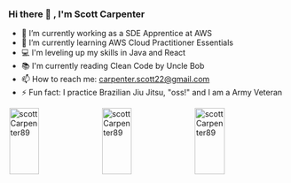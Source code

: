 ### Hi there 👋 , I'm Scott Carpenter


- 🔭 I’m currently working as a SDE Apprentice at AWS
- 🌱 I’m currently learning AWS Cloud Practitioner Essentials
- 💻 I'm leveling up my skills in Java and React
- 📚 I'm currently reading Clean Code by Uncle Bob
- 📫 How to reach me: carpenter.scott22@gmail.com
- ⚡ Fun fact: I practice Brazilian Jiu Jitsu, "oss!" and I am a Army Veteran

<div style="display: flex; justify-content: space-evenly">
<img style="height: 120px; width: calc(100% / 3 - 2px)" src="https://github-readme-stats.vercel.app/api/top-langs?username=scottCarpenter89&show_icons=true&locale=en&layout=compact" alt="scottCarpenter89">

<img style="height: 120px; width: calc(100% / 3 - 2px)" src="https://github-readme-stats.vercel.app/api?username=scottCarpenter89&show_icons=true&locale=en" alt="scottCarpenter89" >
<img style="height: 120px; width: calc(100% / 3 - 2px)" src="https://github-readme-streak-stats.herokuapp.com/?user=scottCarpenter89&" alt="scottCarpenter89">
  </div>
  
  



